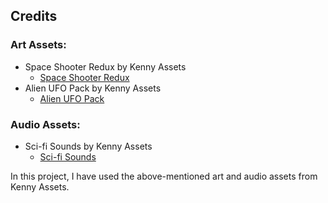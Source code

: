 ## Credits
### Art Assets:
- Space Shooter Redux by Kenny Assets
  - [Space Shooter Redux](https://kenney.nl/assets/space-shooter-redux)
- Alien UFO Pack by Kenny Assets
  - [Alien UFO Pack](https://kenney.nl/assets/alien-ufo-pack)

### Audio Assets:
- Sci-fi Sounds by Kenny Assets
  - [Sci-fi Sounds](https://kenney.nl/assets/sci-fi-sounds)

In this project, I have used the above-mentioned art and audio assets from Kenny Assets.
